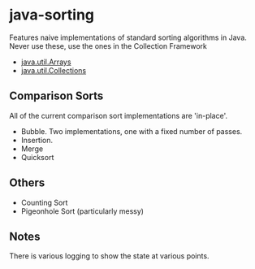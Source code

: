# java-sorting

Features naive implementations of standard sorting algorithms in Java.
Never use these, use the ones in the Collection Framework

- [java.util.Arrays](http://download.oracle.com/javase/7/docs/api/java/util/Arrays.html)
- [java.util.Collections](http://download.oracle.com/javase/7/docs/api/java/util/Collections.html)

## Comparison Sorts

All of the current comparison sort implementations are 'in-place'.

- Bubble. Two implementations, one with a fixed number of passes.
- Insertion.
- Merge
- Quicksort

## Others

- Counting Sort
- Pigeonhole Sort (particularly messy)

## Notes
There is various logging to show the state at various points.

